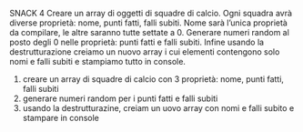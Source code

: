 SNACK 4
Creare un array di oggetti di squadre di calcio. Ogni squadra avrà diverse proprietà: nome, punti fatti, falli subiti.
Nome sarà l’unica proprietà da compilare, le altre saranno tutte settate a 0.
Generare numeri random al posto degli 0 nelle proprietà: punti fatti e falli subiti.
Infine usando la destrutturazione creiamo un nuovo array i cui elementi contengono solo nomi e falli subiti e stampiamo tutto in console.


1. creare un array di squadre di calcio con 3 proprietà: nome, punti fatti, falli subiti
2. generare numeri random per i punti fatti e falli subiti
3. usando la destrutturazine, creiam un uovo array con nomi e falli subito e stampare in console